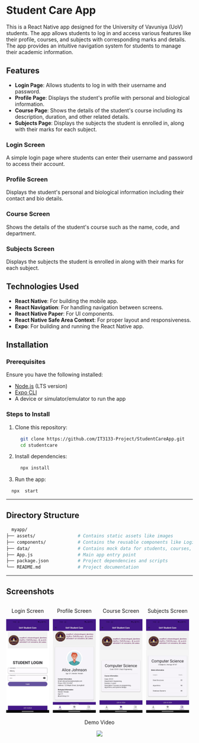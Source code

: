 # Student Care App

This is a React Native app designed for the University of Vavuniya (UoV) students. The app allows students to log in and access various features like their profile, courses, and subjects with corresponding marks and details. The app provides an intuitive navigation system for students to manage their academic information.

## Features

- **Login Page**: Allows students to log in with their username and password.
- **Profile Page**: Displays the student's profile with personal and biological information.
- **Course Page**: Shows the details of the student's course including its description, duration, and other related details.
- **Subjects Page**: Displays the subjects the student is enrolled in, along with their marks for each subject.


### Login Screen
A simple login page where students can enter their username and password to access their account.

### Profile Screen
Displays the student's personal and biological information including their contact and bio details.

### Course Screen
Shows the details of the student's course such as the name, code, and department.

### Subjects Screen
Displays the subjects the student is enrolled in along with their marks for each subject.

## Technologies Used

- **React Native**: For building the mobile app.
- **React Navigation**: For handling navigation between screens.
- **React Native Paper**: For UI components.
- **React Native Safe Area Context**: For proper layout and responsiveness.
- **Expo**: For building and running the React Native app.

## Installation

### Prerequisites

Ensure you have the following installed:
- [Node.js](https://nodejs.org/) (LTS version)
- [Expo CLI](https://docs.expo.dev/get-started/installation/)
- A device or simulator/emulator to run the app

### Steps to Install

1. Clone this repository:
   ```bash
     git clone https://github.com/IT3133-Project/StudentCareApp.git
     cd studentcare
   ```
2. Install dependencies:
   ```bash
     npx install
   ```
3. Run the app:
  ```bash
    npx  start
  ```
---
## Directory Structure
  ```bash
    myapp/
├── assets/                # Contains static assets like images
├── components/            # Contains the reusable components like Login, Profile, Course,  
├── data/                  # Contains mock data for students, courses, subjects, and marks.
├── App.js                 # Main app entry point
├── package.json           # Project dependencies and scripts
└── README.md              # Project documentation
  ```
---
## Screenshots

<div style="display: flex; justify-content: space-between;">

  <div style="margin-right: 10px; text-align: center;">
    <p>Login Screen</p>
    <img src="./Screenshots/Login%20Page.jpg" width="200">
  </div>

  <div style="margin-right: 10px; text-align: center;">
    <p>Profile Screen</p>
    <img src="./Screenshots/Profile%20Page.jpg" width="200">
  </div>

  <div style="margin-right: 10px; text-align: center;">
    <p>Course Screen</p>
    <img src="./Screenshots/Course%20Page.jpg" width="200">
  </div>

  <div style="margin-right: 10px; text-align: center;">
    <p>Subjects Screen</p>
    <img src="./Screenshots/Subject%20Page.jpg" width="200">
  </div>
</div>
<div style="text-align: center;">
    <p>Demo Video</p>
    <img src="./Screenshots/Demo.gif" width="200">
  </div>

